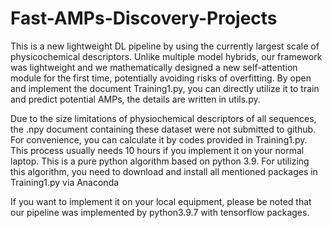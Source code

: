 # Fast-AMPs-Discovery-Projects
This is a new lightweight DL pipeline by using the currently largest scale of physicochemical descriptors. Unlike multiple model hybrids, our framework was lightweight and we mathematically designed a new self-attention module for the first time, potentially avoiding risks of overfitting.
By open and implement the document Training1.py, you can directly utilize it to train and predict potential AMPs, the details are written in utils.py.

Due to the size limitations of physiochemical descriptors of all sequences, the .npy document containing these dataset were not submitted to github. For convenience, you can calculate it by codes provided in Training1.py. This process usually needs 10 hours if you implement it on your normal laptop.
This is a pure python algorithm based on python 3.9.
For utilizing this algorithm, you need to download and install all mentioned packages in Training1.py via Anaconda

If you want to implement it on your local equipment, please be noted that our pipeline was implemented by python3.9.7 with tensorflow packages.
